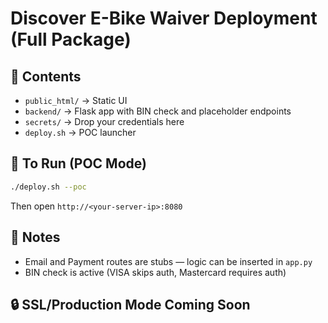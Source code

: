 # Discover E-Bike Waiver Deployment (Full Package)

## 📁 Contents
- `public_html/` → Static UI
- `backend/` → Flask app with BIN check and placeholder endpoints
- `secrets/` → Drop your credentials here
- `deploy.sh` → POC launcher

## 🚀 To Run (POC Mode)
```bash
./deploy.sh --poc
```

Then open `http://<your-server-ip>:8080`

## 📌 Notes
- Email and Payment routes are stubs — logic can be inserted in `app.py`
- BIN check is active (VISA skips auth, Mastercard requires auth)

## 🔒 SSL/Production Mode Coming Soon
